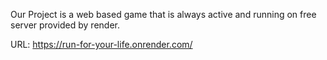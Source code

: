 Our Project is a web based game that is always active and running on free server provided by render.

URL: https://run-for-your-life.onrender.com/
